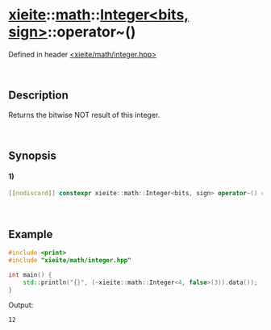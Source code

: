 # [xieite](../../../../../xieite.md)\:\:[math](../../../../../math.md)\:\:[Integer<bits, sign>](../../../../integer.md)\:\:operator~\(\)
Defined in header [<xieite/math/integer.hpp>](../../../../../../../include/xieite/math/integer.hpp)

&nbsp;

## Description
Returns the bitwise NOT result of this integer.

&nbsp;

## Synopsis
#### 1)
```cpp
[[nodiscard]] constexpr xieite::math::Integer<bits, sign> operator~() const noexcept;
```

&nbsp;

## Example
```cpp
#include <print>
#include "xieite/math/integer.hpp"

int main() {
    std::println("{}", (~xieite::math::Integer<4, false>(3)).data());
}
```
Output:
```
12
```
